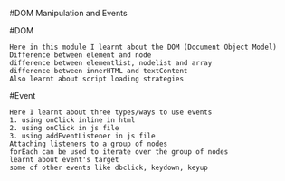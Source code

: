 #DOM Manipulation and Events

#DOM

    Here in this module I learnt about the DOM (Document Object Model)
    Difference between element and node 
    difference between elementlist, nodelist and array
    difference between innerHTML and textContent
    Also learnt about script loading strategies

#Event

    Here I learnt about three types/ways to use events 
    1. using onClick inline in html
    2. using onClick in js file
    3. using addEventListener in js file
    Attaching listeners to a group of nodes
    forEach can be used to iterate over the group of nodes
    learnt about event's target
    some of other events like dbclick, keydown, keyup